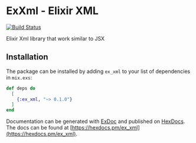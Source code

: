 # ExXml - Elixir XML

[![Build Status](https://travis-ci.com/olafura/ex_xml.svg?branch=master)](https://travis-ci.com/olafura/ex_xml)

Elixir Xml library that work similar to JSX

## Installation

The package can be installed by adding `ex_xml` to your list of dependencies in `mix.exs`:

```elixir
def deps do
  [
    {:ex_xml, "~> 0.1.0"}
  ]
end
```

Documentation can be generated with [ExDoc](https://github.com/elixir-lang/ex_doc)
and published on [HexDocs](https://hexdocs.pm). The docs can
be found at [https://hexdocs.pm/ex_xml](https://hexdocs.pm/ex_xml).

